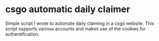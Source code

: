# csgo automatic daily claimer
Simple script I wrote to automate daily claiming in a csgo website. 
This script supports various accounts and makes use of the cookies for authentification.

